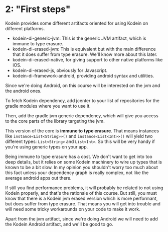 # 2: "First steps"

Kodein provides some different artifacts oriented for using Kodein on different platforms.

* kodein-di-generic-jvm: This is the generic JVM artifact, which is immune to type erasure.
* kodein-di-erased-jvm: This is equivalent but with the main difference that it does suffer from
type erasure. We'll know more about this later.
* kodein-di-erased-native, for giving support to other native platforms like iOS.
* kodein-di-erased-js, obviously for Javascript.
* kodein-di-framework-android, providing android syntax and utilities.

Since we're doing Android, on this course will be interested on the jvm and the android ones.

To fetch Kodein dependency, add jcenter to your list of repositories for the gradle modules where
you want to use it.

Then, add the gradle jvm generic dependency, which will give you access to the core parts of the
library targeting the jvm.

This version of the core is **immune to type erasure**. That means instances like
`instance<List<String>>()` and `instance<List<Int>>()` will yield two different types:
`List<String>` and `List<Int>`. So this will be very handy if you're using generic types on your
app.

Being immune to type erasure has a cost. We don't want to get into too deep details, but it relies
on some Kodein machinery to wire up types that is known to be a bit slow. In my opinion you
shouldn't worry too much about this fact unless your dependency graph is really complex, not like
the average android apps out there.

If still you find performance problems, it will probably be related to not using Kodein properly,
and that's the rationale of this course. But still, you must know that there is a Kodein jvm erased
version which is more performant, but does suffer from type erasure. That means you will get into
trouble and will need some tricky workarounds on your code to make it work.

Apart from the jvm artifact, since we're doing Android we will need to add the Kodein Android
artifact, and we'll be good to go.
